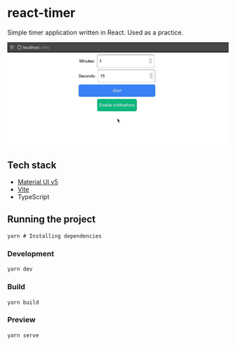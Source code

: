 # react-timer

Simple timer application written in React. Used as a practice.

![Preview GIF](.github/assets/preview.gif)

## Tech stack

- [Material UI v5](https://mui.com/)
- [Vite](https://vitejs.dev/)
- TypeScript

## Running the project

```shell
yarn # Installing dependencies
```

### Development

```shell
yarn dev
```

### Build

```shell
yarn build
```

### Preview

```shell
yarn serve
```
